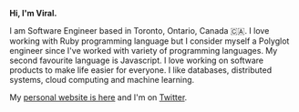 **Hi, I'm Viral.**

I am Software Engineer based in Toronto, Ontario, Canada 🇨🇦. I love working with Ruby programming language but I consider myself a Polyglot engineer since I've worked with variety of programming languages. My second favourite language is Javascript. I love working on software products to make life easier for everyone. I like databases, distributed systems, cloud computing and machine learning. 

My [personal website is here](https://viralpatel.blog/) and I'm on [Twitter](https://twitter.com/thedecodedcoder).

